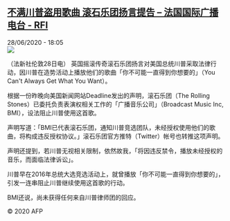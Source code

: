 <!--1593366955000-->
[不满川普盗用歌曲 滚石乐团扬言提告 – 法国国际广播电台 - RFI](http://www.rfi.fr//cn/contenu/20200628-%E4%B8%8D%E6%BB%A1%E5%B7%9D%E6%99%AE%E7%9B%97%E7%94%A8%E6%AD%8C%E6%9B%B2-%E6%BB%9A%E7%9F%B3%E4%B9%90%E5%9B%A2%E6%89%AC%E8%A8%80%E6%8F%90%E5%91%8A)
------

<div>28/06/2020 - 18:05</div><img src="https://s.rfi.fr/media/display/1d45613a-b961-11ea-b387-005056a98db9/w:310/p:16x9/int0001b.200629000502.jpg"><div class="t-content__body u-clearfix"><div class="m-interstitial"></div><p>（法新社伦敦28日电）    英国摇滚传奇滚石乐团扬言对美国总统川普采取法律行动，因川普在造势活动上播放他们的歌曲「你不可能一直得到你想要的」（You Can't Always Get What You Want）。</p><p>    根据一份昨晚向美国新闻网站Deadline发出的声明，滚石乐团（The Rolling Stones）已委托负责表演权相关工作的「广播音乐公司」（Broadcast Music Inc, BMI），设法阻止川普使用这首歌。</p><p>    声明写道：「BMI已代表滚石乐团，通知川普竞选团队，未经授权使用他们的歌曲，将构成违反授权协议。」滚石乐团官方推特（Twitter）帐号也转推这项声明。</p><p>    声明还提到，若川普无视相关限制，依然故我，「将因违反禁令，播放未经授权的音乐，而面临法律诉讼」。</p><p>    川普早在2016年总统大选竞选活动上，就曾播放「你不可能一直得到你想要的」，引发一连串阻止川普继续使用这首歌的行动。</p><p>    BMI还说，尚未获得任何来自川普律师团的回应。</p><p class="t-copyright">© 2020 AFP</p>        </div>
